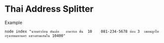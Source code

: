 # Thai Address Splitter

Example
```
node index "นายดราก้อน ตันเด้อ   อาคารเอ ชั้น  10    081-234-5678 ห้อง 3  เขตพญาไท กรุงเทพมหานคร แขวงสามเสนใน 10400"
```